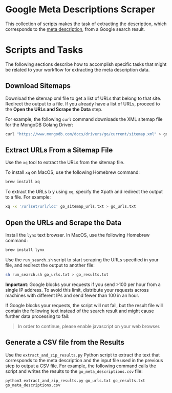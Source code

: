 # Google Meta Descriptions Scraper

This collection of scripts makes the task of extracting the description,
which corresponds to the [meta description](https://moz.com/learn/seo/meta-description),
from a Google search result.

# Scripts and Tasks

The following sections describe how to accomplish specific tasks that might
be related to your workflow for extracting the meta description data.

## Download Sitemaps

Download the sitemap xml file to get a list of URLs that belong to that site.
Redirect the output to a file. If you already have a list of URLs, proceed
to the **Open the URLs and Scrape the Data** step.

For example, the following ``curl`` command downloads the XML sitemap file
for the MongoDB Golang Driver:

```bash
curl "https://www.mongodb.com/docs/drivers/go/current/sitemap.xml" > go_sitemap_urls.xml
```

## Extract URLs From a Sitemap File

Use the ``xq`` tool to extract the URLs from the sitemap file.

To install ``xq`` on MacOS, use the following Homebrew command:

```bash
brew install xq
```

To extract the URLs b y using ``xq``, specify the Xpath and redirect the
output to a file. For example:

```bash
xq -x '/urlset/url/loc' go_sitemap_urls.txt > go_urls.txt
```

## Open the URLs and Scrape the Data

Install the ``lynx`` text browser. In MacOS, use the following Homebrew
command:

```bash
brew install lynx
```

Use the ``run_search.sh`` script to start scraping the URLs specified in your
file, and redirect the output to another file:

```bash
sh run_search.sh go_urls.txt > go_results.txt
```

**Important**: Google blocks your requests if you send >100 per hour from
a single IP address. To avoid this limit, distribute your requests across
machines with different IPs and send fewer than 100 in an hour.

If Google blocks your requests, the script will not fail, but the result
file will contain the following text instead of the search result and might
cause further data processing to fail:

> In order to continue, please enable javascript on your web browser.


## Generate a CSV file from the Results

Use the ``extract_and_zip_results.py`` Python script to extract the text that
corresponds to the meta description and the input file used in the previous
step to output a CSV file. For example, the following command calls the
script and writes the results to the ``go_meta_descriptions.csv`` file:

```
python3 extract_and_zip_results.py go_urls.txt go_results.txt go_meta_descriptions.csv
```

